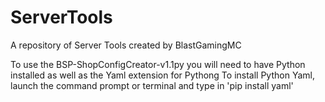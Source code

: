 # ServerTools
A repository of Server Tools created by BlastGamingMC

To use the BSP-ShopConfigCreator-v1.1py you will need to have Python installed as well as the Yaml extension for Pythong
To install Python Yaml, launch the command prompt or terminal and type in 'pip install yaml'
